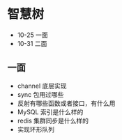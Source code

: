 
# 智慧树

- 10-25 一面
- 10-31 二面

## 一面

- channel 底层实现
- sync 包用过哪些
- 反射有哪些函数或者接口，有什么用
- MySQL 索引是什么样的
- redis 集群同步是什么样的
- 实现环形队列
